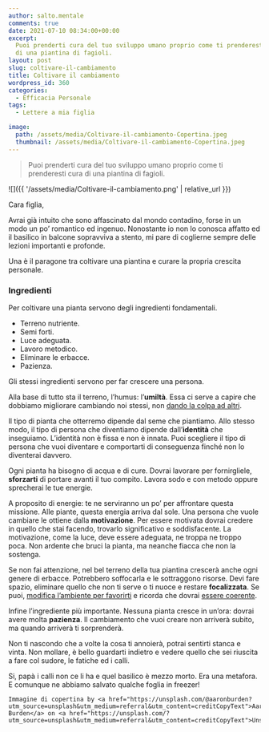 ```yaml
---
author: salto.mentale
comments: true
date: 2021-07-10 08:34:00+00:00
excerpt:
  Puoi prenderti cura del tuo sviluppo umano proprio come ti prenderesti cura
  di una piantina di fagioli.
layout: post
slug: coltivare-il-cambiamento
title: Coltivare il cambiamento
wordpress_id: 360
categories:
  - Efficacia Personale
tags:
  - Lettere a mia figlia

image:
  path: /assets/media/Coltivare-il-cambiamento-Copertina.jpeg
  thumbnail: /assets/media/Coltivare-il-cambiamento-Copertina.jpeg
---
```


> Puoi prenderti cura del tuo sviluppo umano proprio come ti prenderesti cura di una piantina di fagioli.


![]({{ '/assets/media/Coltivare-il-cambiamento.png' | relative_url }})

Cara figlia,

Avrai già intuito che sono affascinato dal mondo contadino, forse in un modo un po’ romantico ed ingenuo. Nonostante io non lo conosca affatto ed il basilico in balcone sopravviva a stento, mi pare di coglierne sempre delle lezioni importanti e profonde.

Una è il paragone tra coltivare una piantina e curare la propria crescita personale.

### Ingredienti

Per coltivare una pianta servono degli ingredienti fondamentali.

- Terreno nutriente.
- Semi forti.
- Luce adeguata.
- Lavoro metodico.
- Eliminare le erbacce.
- Pazienza.

Gli stessi ingredienti servono per far crescere una persona.

Alla base di tutto sta il terreno, l’humus: l’**umiltà**. Essa ci serve a capire che dobbiamo migliorare cambiando noi stessi, non [dando la colpa ad altri](/tatismo/).

Il tipo di pianta che otterremo dipende dal seme che piantiamo. Allo stesso modo, il tipo di persona che diventiamo dipende dall’**identità** che inseguiamo. L’identità non è fissa e non è innata. Puoi scegliere il tipo di persona che vuoi diventare e comportarti di conseguenza finché non lo diventerai davvero.

Ogni pianta ha bisogno di acqua e di cure. Dovrai lavorare per fornirgliele, **sforzarti** di portare avanti il tuo compito. Lavora sodo e con metodo oppure sprecherai le tue energie.

A proposito di energie: te ne serviranno un po’ per affrontare questa missione. Alle piante, questa energia arriva dal sole. Una persona che vuole cambiare le ottiene dalla **motivazione**. Per essere motivata dovrai credere in quello che stai facendo, trovarlo significativo e soddisfacente. La motivazione, come la luce, deve essere adeguata, ne troppa ne troppo poca. Non ardente che bruci la pianta, ma neanche fiacca che non la sostenga.

Se non fai attenzione, nel bel terreno della tua piantina crescerà anche ogni genere di erbacce. Potrebbero soffocarla e le sottraggono risorse. Devi fare spazio, eliminare quello che non ti serve o ti nuoce e restare **focalizzata**. Se puoi, [modifica l’ambiente per favorirti](/interazioni-con-lambiente/) e ricorda che dovrai [essere coerente](/siamo-coerenti/).

Infine l’ingrediente più importante. Nessuna pianta cresce in un’ora: dovrai avere molta **pazienza**. Il cambiamento che vuoi creare non arriverà subito, ma quando arriverà ti sorprenderà.

Non ti nascondo che a volte la cosa ti annoierà, potrai sentirti stanca e vinta. Non mollare, è bello guardarti indietro e vedere quello che sei riuscita a fare col sudore, le fatiche ed i calli.

Si, papà i calli non ce li ha e quel basilico è mezzo morto. Era una metafora. E comunque ne abbiamo salvato qualche foglia in freezer!

    Immagine di copertina by <a href="https://unsplash.com/@aaronburden?utm_source=unsplash&utm_medium=referral&utm_content=creditCopyText">Aaron Burden</a> on <a href="https://unsplash.com/?utm_source=unsplash&utm_medium=referral&utm_content=creditCopyText">Unsplash</a>
